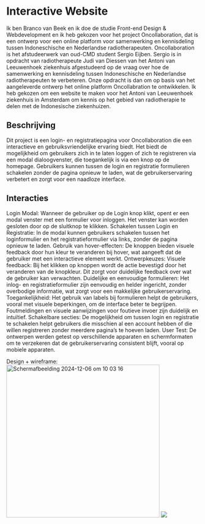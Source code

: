 # Interactive Website
Ik ben Branco van Beek en ik doe de studie Front-end Design & Webdevelopment en ik heb gekozen voor het project Oncollaboration, dat is een ontwerp voor een online platform voor samenwerking en kennisdeling tussen Indoneschische en Nederlandse radiotherapeuten. Oncollaboration is het afstudeerwerk van oud-CMD student Sergio Eijben. Sergio is in opdracht van radiotherapeute Judi van Diessen van het Antoni van Leeuwenhoek ziekenhuis afgestudeerd op de vraag over hoe de samenwerking en kennisdeling tussen Indoneschische en Nederlandse radiotherapeuten te verbeteren. Onze opdracht is dan om op basis van het aangeleverde ontwerp het online platform Oncollabration te ontwikkelen. Ik heb gekozen om een website te maken voor het Antoni van Leeuwenhoek ziekenhuis in Amsterdam om kennis op het gebied van radiotherapie te delen met de Indonesische ziekenhuizen.

## Beschrijving

Dit project is een login- en registratiepagina voor Oncollaboration die een interactieve en gebruiksvriendelijke ervaring biedt. Het biedt de mogelijkheid om gebruikers zich in te laten loggen of zich te registreren via een modal dialoogvenster, die toegankelijk is via een knop op de homepage. Gebruikers kunnen tussen de login en registratie formulieren schakelen zonder de pagina opnieuw te laden, wat de gebruikerservaring verbetert en zorgt voor een naadloze interface.

## Interacties
Login Modal: Wanneer de gebruiker op de Login knop klikt, opent er een modal venster met een formulier voor inloggen. Het venster kan worden gesloten door op de sluitknop te klikken.
Schakelen tussen Login en Registratie: In de modal kunnen gebruikers schakelen tussen het loginformulier en het registratieformulier via links, zonder de pagina opnieuw te laden.
Gebruik van hover-effecten: De knoppen bieden visuele feedback door hun kleur te veranderen bij hover, wat aangeeft dat de gebruiker met een interactieve element werkt.
Ontwerpkeuzes:
Visuele feedback: Bij het klikken op knoppen wordt de actie bevestigd door het veranderen van de knopkleur. Dit zorgt voor duidelijke feedback over wat de gebruiker kan verwachten.
Duidelijke en eenvoudige formulieren: Het inlog- en registratieformulier zijn eenvoudig en helder ingericht, zonder overbodige informatie, wat zorgt voor een makkelijke gebruikerservaring.
Toegankelijkheid: Het gebruik van labels bij formulieren helpt de gebruikers, vooral met visuele beperkingen, om de interface beter te begrijpen. Foutmeldingen en visuele aanwijzingen voor foutieve invoer zijn duidelijk en intuïtief.
Schakelbare secties: De mogelijkheid om tussen login en registratie te schakelen helpt gebruikers die misschien al een account hebben of die willen registreren zonder meerdere pagina’s te hoeven laden.
User Test: De ontwerpen werden getest op verschillende apparaten en schermformaten om te verzekeren dat de gebruikerservaring consistent blijft, vooral op mobiele apparaten.


Design + wireframe:
<img width="400" alt="Scherm­afbeelding 2024-12-06 om 10 03 16" src="https://github.com/user-attachments/assets/0808bbb6-110a-4872-997a-ea75d4c8b4af">
<img src="CPT2412181158-426x703.gif" >





